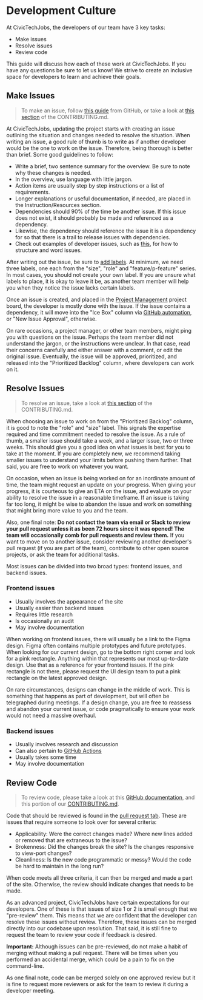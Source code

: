 # Development Culture

At CivicTechJobs, the developers of our team have 3 key tasks:

- Make issues
- Resolve issues
- Review code

This guide will discuss how each of these work at CivicTechJobs. If you have any questions be sure to let us know! We strive to create an inclusive space for developers to learn and achieve their goals.

## Make Issues

> To make an issue, follow [this guide](https://docs.github.com/en/issues/tracking-your-work-with-issues/creating-an-issue) from GitHub, or take a look at [this section](https://github.com/hackforla/CivicTechJobs/blob/main/CONTRIBUTING.md#making-issues-1) of the CONTRIBUTING.md.

At CivicTechJobs, updating the project starts with creating an issue outlining the situation and changes needed to resolve the situation. When writing an issue, a good rule of thumb is to write as if another developer would be the one to work on the issue. Therefore, being thorough is better than brief. Some good guidelines to follow:

- Write a brief, two sentence summary for the overview. Be sure to note why these changes is needed.
- In the overview, use language with little jargon.
- Action items are usually step by step instructions or a list of requirements.
- Longer explanations or useful documentation, if needed, are placed in the Instruction/Resources section.
- Dependencies should 90% of the time be another issue. If this issue does not exist, it should probably be made and referenced as a dependency.
- Likewise, the dependency should reference the issue it is a dependency for so that there is a trail to release issues with dependencies.
- Check out examples of developer issues, such as [this](https://github.com/hackforla/CivicTechJobs/issues/61), for how to structure and word issues.

After writing out the issue, be sure to [add labels](https://docs.github.com/en/issues/using-labels-and-milestones-to-track-work/managing-labels#applying-a-label). At minimum, we need three labels, one each from the "size", "role" and "feature/p-feature" series. In most cases, you should not create your own label. If you are unsure what labels to place, it is okay to leave it be, as another team member will help you when they notice the issue lacks certain labels.

Once an issue is created, and placed in the [Project Management](https://github.com/hackforla/CivicTechJobs/projects/1) project board, the developer is mostly done with the issue. If the issue contains a dependency, it will move into the "Ice Box" column via [GitHub automation](https://github.com/hackforla/CivicTechJobs/blob/bafc2fc1706ac49ec9c2c7cb610a29bddc561339/.github/workflows/issue-trigger.yml#L7), or "New Issue Approval", otherwise.

On rare occasions, a project manager, or other team members, might ping you with questions on the issue. Perhaps the team member did not understand the jargon, or the instructions were unclear. In that case, read their concerns carefully and either answer with a comment, or edit the original issue. Eventually, the issue will be approved, prioritized, and released into the "Prioritized Backlog" column, where developers can work on it.

## Resolve Issues

> To resolve an issue, take a look at [this section](https://github.com/hackforla/CivicTechJobs/blob/main/CONTRIBUTING.md#resolving-issues-1) of the CONTRIBUTING.md.

When choosing an issue to work on from the "Prioritized Backlog" column, it is good to note the "role" and "size" label. This signals the expertise required and time commitment needed to resolve the issue. As a rule of thumb, a smaller issue should take a week, and a larger issue, two or three weeks. This should give you a good idea on what issues is best for you to take at the moment. If you are completely new, we recommend taking smaller issues to understand your limits before pushing them further. That said, you are free to work on whatever you want.

On occasion, when an issue is being worked on for an inordinate amount of time, the team might request an update on your progress. When giving your progress, it is courteous to give an ETA on the issue, and evaluate on your ability to resolve the issue in a reasonable timeframe. If an issue is taking far too long, it might be wise to abandon the issue and work on something that might bring more value to you and the team.

Also, one final note: **Do not contact the team via email or Slack to review your pull request unless it as been 72 hours since it was opened! The team will occasionally comb for pull requests and review them.** If you want to move on to another issue, consider reviewing another developer's pull request (if you are part of the team), contribute to other open source projects, or ask the team for additional tasks.

Most issues can be divided into two broad types: frontend issues, and backend issues.

### Frontend issues

- Usually involves the appearance of the site
- Usually easier than backend issues
- Requires little research
- Is occasionally an audit
- May involve documentation

When working on frontend issues, there will usually be a link to the Figma design. Figma often contains multiple prototypes and future prototypes. When looking for our current design, go to the bottom right corner and look for a pink rectangle. Anything within that represents our most up-to-date design. Use that as a reference for your frontend issues. If the pink rectangle is not there, please request the UI design team to put a pink rectangle on the latest approved design.

On rare circumstances, designs can change in the middle of work. This is something that happens as part of development, but will often be telegraphed during meetings. If a design change, you are free to reassess and abandon your current issue, or code pragmatically to ensure your work would not need a massive overhaul.

### Backend issues

- Usually involves research and discussion
- Can also pertain to [GitHub Actions](https://docs.github.com/en/actions)
- Usually takes some time
- May involve documentation

## Review Code

> To review code, please take a look at this [GitHub documentation](https://docs.github.com/en/pull-requests/collaborating-with-pull-requests/reviewing-changes-in-pull-requests/about-pull-request-reviews), and this portion of our [CONTRIBUTING.md](https://github.com/hackforla/CivicTechJobs/blob/main/CONTRIBUTING.md#reviewing-code).

Code that should be reviewed is found in the [pull request tab](https://github.com/hackforla/CivicTechJobs/pulls). These are issues that require someone to look over for several criteria:

- Applicability: Were the correct changes made? Where new lines added or removed that are extraneous to the issue?
- Brokenness: Did the changes break the site? Is the changes responsive to view-port changes?
- Cleanliness: Is the new code programmatic or messy? Would the code be hard to maintain in the long run?

When code meets all three criteria, it can then be merged and made a part of the site. Otherwise, the review should indicate changes that needs to be made.

As an advanced project, CivicTechJobs have certain expectations for our developers. One of these is that issues of size 1 or 2 is small enough that we "pre-review" them. This means that we are confident that the developer can resolve these issues without review. Therefore, these issues can be merged directly into our codebase upon resolution. That said, it is still fine to request the team to review your code if feedback is desired.

**Important:** Although issues can be pre-reviewed, do not make a habit of merging without making a pull request. There will be times when you performed an accidental merge, which could be a pain to fix on the command-line.

As one final note, code can be merged solely on one approved review but it is fine to request more reviewers or ask for the team to review it during a developer meeting.
